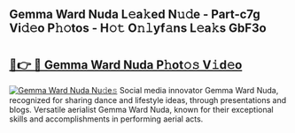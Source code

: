 ## Gemma Ward Nuda L𝚎a𝚔ed N𝚞𝚍e - Part-c7g Vi𝚍𝚎o P𝚑𝚘tos - H𝚘𝚝 O𝚗𝚕yf𝚊ns L𝚎a𝚔s GbF3o

# <h2><a href="http://kf0g5m.oniu.top/?m=Gemma+Ward+Nuda">🔗👉 🔴 Gemma Ward Nuda P𝚑ot𝚘𝚜 V𝚒d𝚎o</a></h2>

[![Gemma Ward Nuda Nu𝚍e𝚜](https://i.imgur.com/0qMVB7G.gif)](http://kf0g5m.oniu.top/?m=Gemma+Ward+Nuda)
Social media innovator Gemma Ward Nuda, recognized for sharing dance and lifestyle ideas, through presentations and blogs. Versatile aerialist Gemma Ward Nuda, known for their exceptional skills and accomplishments in performing aerial acts.  
